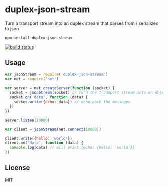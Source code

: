 # duplex-json-stream

Turn a transport stream into an duplex stream that parses from / serializes to json

```
npm install duplex-json-stream
```

[![build status](http://img.shields.io/travis/mafintosh/duplex-json-stream.svg?style=flat)](http://travis-ci.org/mafintosh/duplex-json-stream)

## Usage

``` js
var jsonStream = require('duplex-json-stream')
var net = require('net')

var server = net.createServer(function (socket) {
  socket = jsonStream(socket) // turn the transport stream into an object stream
  socket.on('data', function (data) {
    socket.write({echo: data}) // echo back the messages
  })
})

server.listen(10000)

var client = jsonStream(net.connect(10000))

client.write({hello: 'world'})
client.on('data', function (data) {
  console.log(data) // will print {echo: {hello: 'world'}}
})
```

## License

MIT
